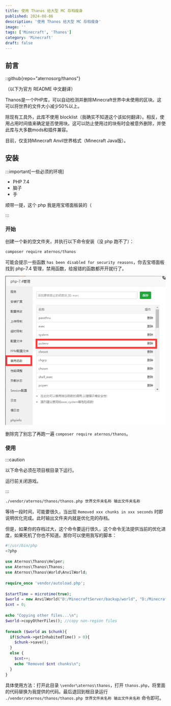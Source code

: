 ```yaml
---
title: 使用 Thanos 给大型 MC 存档瘦身
published: 2024-08-06
description: '使用 Thanos 给大型 MC 存档瘦身'
image: ''
tags: ['Minecraft', 'Thanos']
category: 'Minecraft'
draft: false 
---
```


## 前言

::github{repo="aternosorg/thanos"}

（以下为官方 README 中文翻译）

Thanos是一个PHP库，可以自动检测并删除Minecraft世界中未使用的区块。这可以将世界的文件大小减少50%以上。

除现有工具外，此库不使用 blocklist（我确实不知道这个该如何翻译）。相反，使用占用时间值来确定是否使用块。这可以防止使用过的块有时会被意外删除，并使此库与大多数mods和插件兼容。

目前，仅支持Minecraft Anvil世界格式（Minecraft Java版）。

## 安装

:::important[一些必须的环境]

- PHP 7.4
- 脑子
- 手

顺带一提，这个 php 我是用宝塔面板装的（

:::

### 开始

创建一个新的空文件夹，并执行以下命令安装（没 php 跑不了）：

```bash
composer require aternos/thanos
```

可能会提示一些函数 ` has been disabled for security reasons `，你去宝塔面板找到 php-7.4 管理，禁用函数，给报错的函数都开开就行了。

![删除禁用函数](./删除禁用函数.png)

删除完了别忘了再跑一遍 `composer require aternos/thanos`。

### 使用

:::caution

以下命令必须在项目根目录下运行。

运行前关闭游戏。

:::

```bash
./vendor/aternos/thanos/thanos.php 世界文件夹名称 输出文件夹名称
```

等待一段时间，可能要很久，当出现 `Removed xxx chunks in xxx seconds` 时即说明优化完成。此时输出文件夹内就是优化完的存档。



但是，如果你的存档过大，这个命令要运行很久，这个命令无法提供当前的优化进度，如果死机了你也不知道。那你可以使用我写的脚本：

```php
#!/usr/bin/php
<?php

use Aternos\Thanos\Helper;
use Aternos\Thanos\Thanos;
use Aternos\Thanos\World\AnvilWorld;

require_once 'vendor/autoload.php';

$startTime = microtime(true);
$world = new AnvilWorld("D:/MinecraftServer/backup/world", "D:/MinecraftServer/world");
$cnt = 0;

echo "Copying other files...\n";
$world->copyOtherFiles(); //copy non-region files

foreach ($world as $chunk){
  if($chunk->getInhabitedTime() > 0){
    $chunk->save();
  }
  else {
    $cnt++;
    echo "Removed $cnt chunks\n";
  }
}
```

具体使用方法：打开此目录 `\vendor\aternos\thanos`，打开 `thanos.php`，将里面的代码替换为我提供的代码。最后退回到根目录运行 `./vendor/aternos/thanos/thanos.php 世界文件夹名称 输出文件夹名称` 命令即可。







